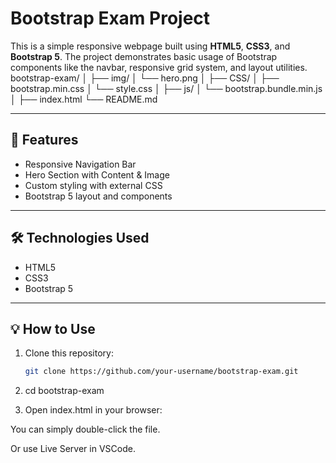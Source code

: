 # Bootstrap Exam Project

This is a simple responsive webpage built using **HTML5**, **CSS3**, and **Bootstrap 5**. The project demonstrates basic usage of Bootstrap components like the navbar, responsive grid system, and layout utilities.
bootstrap-exam/
│
├── img/
│ └── hero.png
│
├── CSS/
│ ├── bootstrap.min.css
│ └── style.css
│
├── js/
│ └── bootstrap.bundle.min.js
│
├── index.html
└── README.md

---

## 📸 Features

- Responsive Navigation Bar
- Hero Section with Content & Image
- Custom styling with external CSS
- Bootstrap 5 layout and components

---

## 🛠️ Technologies Used

- HTML5
- CSS3
- Bootstrap 5

---

## 💡 How to Use

1. Clone this repository:
   ```bash
   git clone https://github.com/your-username/bootstrap-exam.git
2. cd bootstrap-exam

3. Open index.html in your browser:

You can simply double-click the file.

Or use Live Server in VSCode.

